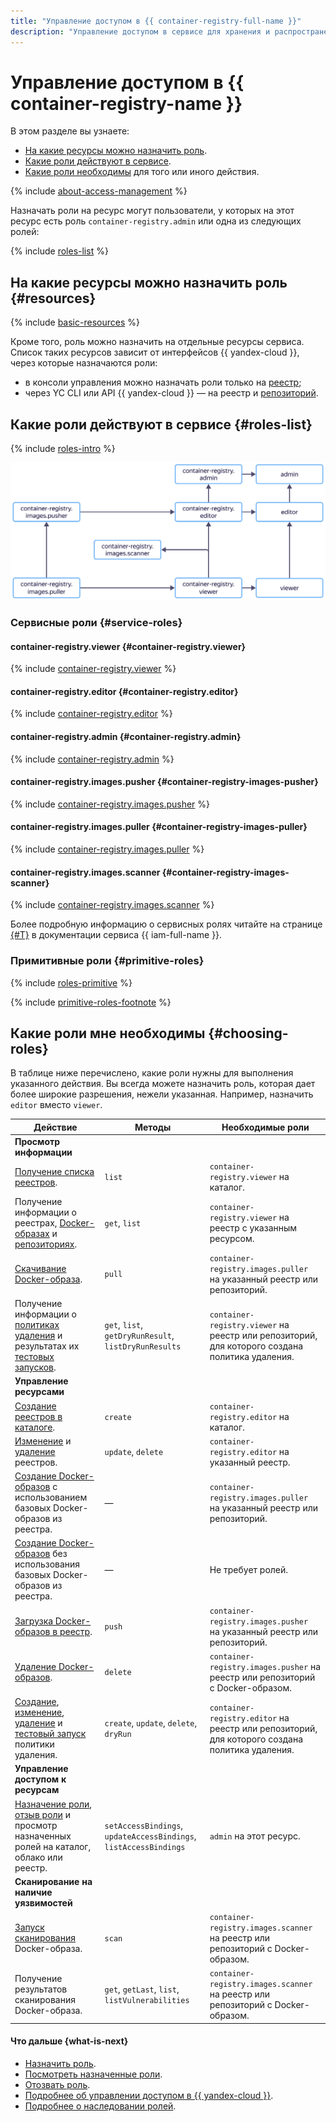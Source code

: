 ```yaml
---
title: "Управление доступом в {{ container-registry-full-name }}"
description: "Управление доступом в сервисе для хранения и распространения Docker-образов — {{ container-registry-full-name }}. В разделе описано, на какие ресурсы можно назначить роль, какие роли действуют в сервисе, какие роли необходимы для того или иного действия."
---
```


# Управление доступом в {{ container-registry-name }}

В этом разделе вы узнаете:
* [На какие ресурсы можно назначить роль](#resources).
* [Какие роли действуют в сервисе](#roles-list).
* [Какие роли необходимы](#choosing-roles) для того или иного действия.

{% include [about-access-management](../../_includes/iam/about-access-management.md) %}

Назначать роли на ресурс могут пользователи, у которых на этот ресурс есть роль `container-registry.admin` или одна из следующих ролей:

{% include [roles-list](../../_includes/iam/roles-list.md) %}

## На какие ресурсы можно назначить роль {#resources}

{% include [basic-resources](../../_includes/iam/basic-resources-for-access-control.md) %}

Кроме того, роль можно назначить на отдельные ресурсы сервиса. Список таких ресурсов зависит от интерфейсов {{ yandex-cloud }}, через которые назначаются роли:

* в консоли управления можно назначать роли только на [реестр](../concepts/registry.md);
* через YC CLI или API {{ yandex-cloud }} — на реестр и [репозиторий](../concepts/repository.md).

## Какие роли действуют в сервисе {#roles-list}

{% include [roles-intro](../../_includes/roles-intro.md) %}

![service-roles-hierarchy](../../_assets/container-registry/service-roles-hierarchy.svg)

### Сервисные роли {#service-roles}

#### container-registry.viewer {#container-registry.viewer}

{% include [container-registry.viewer](../../_roles/container-registry/viewer.md) %}

#### container-registry.editor {#container-registry.editor}

{% include [container-registry.editor](../../_roles/container-registry/editor.md) %}

#### container-registry.admin {#container-registry.admin}

{% include [container-registry.admin](../../_roles/container-registry/admin.md) %}

#### container-registry.images.pusher {#container-registry-images-pusher}

{% include [container-registry.images.pusher](../../_roles/container-registry/images/pusher.md) %}

#### container-registry.images.puller {#container-registry-images-puller}

{% include [container-registry.images.puller](../../_roles/container-registry/images/puller.md) %}

#### container-registry.images.scanner {#container-registry-images-scanner}

{% include [container-registry.images.scanner](../../_roles/container-registry/images/scanner.md) %}

Более подробную информацию о сервисных ролях читайте на странице [{#T}](../../iam/concepts/access-control/roles.md) в документации сервиса {{ iam-full-name }}.

### Примитивные роли {#primitive-roles}

{% include [roles-primitive](../../_includes/roles-primitive.md) %}

{% include [primitive-roles-footnote](../../_includes/primitive-roles-footnote.md) %}

## Какие роли мне необходимы {#choosing-roles}

В таблице ниже перечислено, какие роли нужны для выполнения указанного действия. Вы всегда можете назначить роль, которая дает более широкие разрешения, нежели указанная. Например, назначить `editor` вместо `viewer`.


Действие | Методы | Необходимые роли
--- | --- | ---
**Просмотр информации** |
[Получение списка реестров](../operations/registry/registry-list.md). | `list` | `container-registry.viewer` на каталог.
Получение информации о реестрах, [Docker-образах](../operations/docker-image/docker-image-list.md) и [репозиториях](../operations/repository/repository-list.md). | `get`, `list` | `container-registry.viewer` на реестр с указанным ресурсом.
[Скачивание Docker-образа](../operations/docker-image/docker-image-pull.md). | `pull` | `container-registry.images.puller`<br>на указанный реестр или репозиторий.
Получение информации о [политиках удаления](../operations/lifecycle-policy/lifecycle-policy-list.md) и результатах их [тестовых запусков](../operations/lifecycle-policy/lifecycle-policy-dry-run.md). | `get`, `list`, `getDryRunResult`, `listDryRunResults`| `container-registry.viewer` на реестр или репозиторий, для которого создана политика удаления.
**Управление ресурсами** |
[Создание реестров в каталоге](../operations/registry/registry-create.md). | `create` | `container-registry.editor` на каталог.
[Изменение](../operations/registry/registry-update.md) и [удаление](../operations/registry/registry-delete.md) реестров. | `update`, `delete` | `container-registry.editor` на указанный реестр.
[Создание Docker-образов](../operations/docker-image/docker-image-create.md) с использованием базовых Docker-образов из реестра. | — | `container-registry.images.puller`<br>на указанный реестр или репозиторий.
[Создание Docker-образов](../operations/docker-image/docker-image-create.md) без использования базовых Docker-образов из реестра. | — | Не требует ролей.
[Загрузка Docker-образов в реестр](../operations/docker-image/docker-image-push.md). | `push` | `container-registry.images.pusher`<br>на указанный реестр или репозиторий.
[Удаление Docker-образов](../operations/docker-image/docker-image-delete.md). | `delete` | `container-registry.images.pusher` на реестр или репозиторий с Docker-образом.
[Создание](../operations/lifecycle-policy/lifecycle-policy-create.md), [изменение](../operations/lifecycle-policy/lifecycle-policy-update.md), [удаление](../operations/lifecycle-policy/lifecycle-policy-delete.md) и [тестовый запуск](../operations/lifecycle-policy/lifecycle-policy-dry-run.md) политики удаления. | `create`, `update`, `delete`, `dryRun` | `container-registry.editor` на реестр или репозиторий, для которого создана политика удаления.
**Управление доступом к ресурсам** |
[Назначение роли](../../iam/operations/roles/grant.md), [отзыв роли](../../iam/operations/roles/revoke.md) и просмотр назначенных ролей на каталог, облако или реестр. | `setAccessBindings`, `updateAccessBindings`, `listAccessBindings` | `admin` на этот ресурс.
**Сканирование на наличие уязвимостей** |
[Запуск сканирования](../operations/scanning-docker-image.md) Docker-образа. | `scan` | `container-registry.images.scanner` на реестр или репозиторий с Docker-образом.
Получение результатов сканирования Docker-образа. | `get`, `getLast`, `list`, `listVulnerabilities` | `container-registry.images.scanner` на реестр или репозиторий с Docker-образом.



#### Что дальше {what-is-next}

* [Назначить роль](../operations/roles/grant.md).
* [Посмотреть назначенные роли](../operations/roles/get-assigned-roles.md).
* [Отозвать роль](../operations/roles/revoke.md).
* [Подробнее об управлении доступом в {{ yandex-cloud }}](../../iam/concepts/access-control/index.md).
* [Подробнее о наследовании ролей](../../resource-manager/concepts/resources-hierarchy.md#access-rights-inheritance).